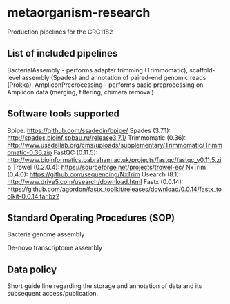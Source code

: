 # metaorganism-research
Production pipelines for the CRC1182

## List of included pipelines

BacterialAssembly - performs adapter trimming (Trimmomatic), scaffold-level assembly (Spades) and annotation of paired-end genomic reads (Prokka).
AmpliconPrecrocessing - performs basic preprocessing on Amplicon data (merging, filtering, chimera removal)

## Software tools supported

Bpipe: https://github.com/ssadedin/bpipe/
Spades (3.7.1): http://spades.bioinf.spbau.ru/release3.7.1/
Trimmomatic (0.36): http://www.usadellab.org/cms/uploads/supplementary/Trimmomatic/Trimmomatic-0.36.zip
FastQC (0.11.5): http://www.bioinformatics.babraham.ac.uk/projects/fastqc/fastqc_v0.11.5.zip
Trowel (0.2.0.4): https://sourceforge.net/projects/trowel-ec/
NxTrim (0.4.0): https://github.com/sequencing/NxTrim
Usearch (8.1): http://www.drive5.com/usearch/download.html
Fastx (0.0.14): https://github.com/agordon/fastx_toolkit/releases/download/0.0.14/fastx_toolkit-0.0.14.tar.bz2

## Standard Operating Procedures (SOP)

Bacteria genome assembly

De-novo transcriptome assembly

## Data policy

Short guide line regarding the storage and annotation of data and its subsequent access/publication.
